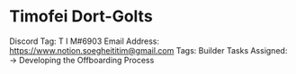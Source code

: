 # Timofei Dort-Golts

Discord Tag: T I M#6903
Email Address: https://www.notion.soegheititim@gmail.com
Tags: Builder
Tasks Assigned: → Developing the Offboarding Process